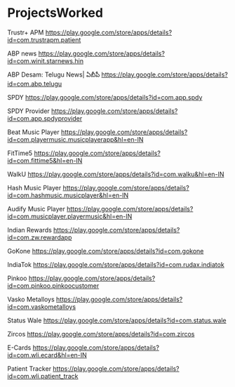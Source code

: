 # ProjectsWorked


Trustr+ APM
https://play.google.com/store/apps/details?id=com.trustrapm.patient

ABP news
https://play.google.com/store/apps/details?id=com.winit.starnews.hin

ABP Desam: Telugu News| ఏబీపీ 
https://play.google.com/store/apps/details?id=com.abp.telugu

SPDY
https://play.google.com/store/apps/details?id=com.app.spdy

SPDY Provider
https://play.google.com/store/apps/details?id=com.app.spdyprovider

Beat Music Player
https://play.google.com/store/apps/details?id=com.playermusic.musicplayerapp&hl=en-IN

FitTime5 
https://play.google.com/store/apps/details?id=com.fittime5&hl=en-IN

WalkU
https://play.google.com/store/apps/details?id=com.walku&hl=en-IN

Hash Music Player
https://play.google.com/store/apps/details?id=com.hashmusic.musicplayer&hl=en-IN

Audify Music Player
https://play.google.com/store/apps/details?id=com.musicplayer.playermusic&hl=en-IN

Indian Rewards
https://play.google.com/store/apps/details?id=com.zw.rewardapp

GoKone
https://play.google.com/store/apps/details?id=com.gokone

IndiaTok
https://play.google.com/store/apps/details?id=com.rudax.indiatok

Pinkoo
https://play.google.com/store/apps/details?id=com.pinkoo.pinkoocustomer

Vasko Metalloys
https://play.google.com/store/apps/details?id=com.vaskometalloys

Status Wale
https://play.google.com/store/apps/details?id=com.status.wale

Zircos
https://play.google.com/store/apps/details?id=com.zircos

E-Cards
https://play.google.com/store/apps/details?id=com.wli.ecard&hl=en-IN

Patient Tracker
https://play.google.com/store/apps/details?id=com.wli.patient_track
